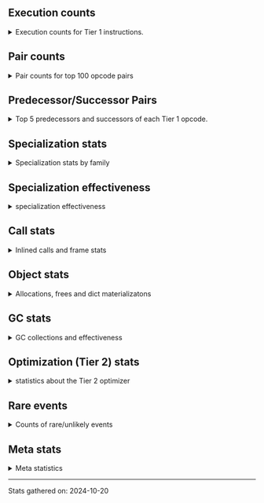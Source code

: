## Execution counts

<details>
<summary> Execution counts for Tier 1 instructions. </summary>


The "miss ratio" column shows the percentage of times the instruction
executed that it deoptimized. When this happens, the base unspecialized
instruction is not counted.

<table>
<thead>
<tr>
<th align="left">Name</th>
<th align="right">Base Count</th>
<th align="right">Head Count</th>
<th align="right">Change</th>
</tr>
</thead>
<tbody>
<tr>
<td align="left">JUMP_BACKWARD</td>
<td align="right">327,680</td>
<td align="right">320</td>
<td align="right">-99.9%</td>
</tr>
<tr>
<td align="left">FOR_ITER_RANGE</td>
<td align="right">327,740</td>
<td align="right">360</td>
<td align="right">-99.9%</td>
</tr>
<tr>
<td align="left">CALL_BUILTIN_FAST_WITH_KEYWORDS</td>
<td align="right">3,276,600</td>
<td align="right">3,600</td>
<td align="right">-99.9%</td>
</tr>
<tr>
<td align="left">LOAD_FAST_LOAD_FAST</td>
<td align="right">3,276,800</td>
<td align="right">3,800</td>
<td align="right">-99.9%</td>
</tr>
<tr>
<td align="left">POP_TOP</td>
<td align="right">3,276,880</td>
<td align="right">3,960</td>
<td align="right">-99.9%</td>
</tr>
<tr>
<td align="left">PUSH_NULL</td>
<td align="right">3,277,200</td>
<td align="right">4,200</td>
<td align="right">-99.9%</td>
</tr>
<tr>
<td align="left">LOAD_FAST</td>
<td align="right">3,277,360</td>
<td align="right">4,360</td>
<td align="right">-99.9%</td>
</tr>
<tr>
<td align="left">STORE_FAST</td>
<td align="right">328,080</td>
<td align="right">780</td>
<td align="right">-99.8%</td>
</tr>
<tr>
<td align="left">CALL</td>
<td align="right">560</td>
<td align="right">560</td>
<td align="right">0.0%</td>
</tr>
<tr>
<td align="left">LOAD_ATTR</td>
<td align="right">260</td>
<td align="right">260</td>
<td align="right">0.0%</td>
</tr>
<tr>
<td align="left">LOAD_DEREF</td>
<td align="right">240</td>
<td align="right">240</td>
<td align="right">0.0%</td>
</tr>
<tr>
<td align="left">LOAD_ATTR_MODULE</td>
<td align="right">240</td>
<td align="right">240</td>
<td align="right">0.0%</td>
</tr>
<tr>
<td align="left">LOAD_GLOBAL_MODULE</td>
<td align="right">240</td>
<td align="right">240</td>
<td align="right">0.0%</td>
</tr>
<tr>
<td align="left">LOAD_GLOBAL</td>
<td align="right">200</td>
<td align="right">200</td>
<td align="right">0.0%</td>
</tr>
<tr>
<td align="left">CALL_NON_PY_GENERAL</td>
<td align="right">180</td>
<td align="right">180</td>
<td align="right">0.0%</td>
</tr>
<tr>
<td align="left">RETURN_VALUE</td>
<td align="right">160</td>
<td align="right">160</td>
<td align="right">0.0%</td>
</tr>
<tr>
<td align="left">CALL_FUNCTION_EX</td>
<td align="right">160</td>
<td align="right">160</td>
<td align="right">0.0%</td>
</tr>
<tr>
<td align="left">RESUME_CHECK</td>
<td align="right">120</td>
<td align="right">120</td>
<td align="right">0.0%</td>
</tr>
<tr>
<td align="left">GET_ITER</td>
<td align="right">80</td>
<td align="right">80</td>
<td align="right">0.0%</td>
</tr>
<tr>
<td align="left">NOP</td>
<td align="right">80</td>
<td align="right">80</td>
<td align="right">0.0%</td>
</tr>
<tr>
<td align="left">BUILD_LIST</td>
<td align="right">80</td>
<td align="right">80</td>
<td align="right">0.0%</td>
</tr>
<tr>
<td align="left">CALL_INTRINSIC_1</td>
<td align="right">80</td>
<td align="right">80</td>
<td align="right">0.0%</td>
</tr>
<tr>
<td align="left">COPY_FREE_VARS</td>
<td align="right">80</td>
<td align="right">80</td>
<td align="right">0.0%</td>
</tr>
<tr>
<td align="left">LIST_EXTEND</td>
<td align="right">80</td>
<td align="right">80</td>
<td align="right">0.0%</td>
</tr>
<tr>
<td align="left">BINARY_OP_SUBTRACT_FLOAT</td>
<td align="right">60</td>
<td align="right">60</td>
<td align="right">0.0%</td>
</tr>
<tr>
<td align="left">CALL_BUILTIN_CLASS</td>
<td align="right">60</td>
<td align="right">60</td>
<td align="right">0.0%</td>
</tr>
<tr>
<td align="left">LOAD_GLOBAL_BUILTIN</td>
<td align="right">60</td>
<td align="right">60</td>
<td align="right">0.0%</td>
</tr>
<tr>
<td align="left">BINARY_OP</td>
<td align="right">40</td>
<td align="right">40</td>
<td align="right">0.0%</td>
</tr>
<tr>
<td align="left">FOR_ITER</td>
<td align="right">40</td>
<td align="right">40</td>
<td align="right">0.0%</td>
</tr>
<tr>
<td align="left">RESUME</td>
<td align="right">40</td>
<td align="right">40</td>
<td align="right">0.0%</td>
</tr>
<tr>
<td align="left">ENTER_EXECUTOR</td>
<td align="right"></td>
<td align="right">60</td>
<td align="right"></td>
</tr>
</tbody>
</table>


</details>

## Pair counts

<details>
<summary> Pair counts for top 100 opcode pairs </summary>


Pairs of specialized operations that deoptimize and are then followed by
the corresponding unspecialized instruction are not counted as pairs.

Not included in comparative output.


</details>

## Predecessor/Successor Pairs

<details>
<summary> Top 5 predecessors and successors of each Tier 1 opcode. </summary>


This does not include the unspecialized instructions that occur after a
specialized instruction deoptimizes.

Not included in comparative output.


</details>

## Specialization stats

<details>
<summary> Specialization stats by family </summary>

### BINARY_OP

<details>
<summary> specialization stats for BINARY_OP family </summary>

<table>
<thead>
<tr>
<th align="left">Kind</th>
<th align="right">Base Count</th>
<th align="right">Base Ratio</th>
<th align="right">Head Count</th>
<th align="right">Head Ratio</th>
<th align="right">Change</th>
</tr>
</thead>
<tbody>
<tr>
<td align="left">
deferred
<details>
<summary>ⓘ</summary>

Lists the number of "deferred" (i.e. not specialized) instructions executed.
</details>
</td>
<td align="right">20</td>
<td align="right">20.0%</td>
<td align="right">20</td>
<td align="right">20.0%</td>
<td align="right">0.0%</td>
</tr>
<tr>
<td align="left">
hit
<details>
<summary>ⓘ</summary>

Specialized instructions that complete.
</details>
</td>
<td align="right">60</td>
<td align="right">60.0%</td>
<td align="right">60</td>
<td align="right">60.0%</td>
<td align="right">0.0%</td>
</tr>
</tbody>
</table>

<table>
<thead>
<tr>
<th align="left">Success</th>
<th align="right">Base Count</th>
<th align="right">Base Ratio</th>
<th align="right">Head Count</th>
<th align="right">Head Ratio</th>
<th align="right">Change</th>
</tr>
</thead>
<tbody>
<tr>
<td align="left">Success</td>
<td align="right">20</td>
<td align="right">100.0%</td>
<td align="right">20</td>
<td align="right">100.0%</td>
<td align="right">0.0%</td>
</tr>
<tr>
<td align="left">Failure</td>
<td align="right">0</td>
<td align="right">0.0%</td>
<td align="right">0</td>
<td align="right">0.0%</td>
<td align="right"></td>
</tr>
</tbody>
</table>


</details>

### CALL

<details>
<summary> specialization stats for CALL family </summary>

<table>
<thead>
<tr>
<th align="left">Kind</th>
<th align="right">Base Count</th>
<th align="right">Base Ratio</th>
<th align="right">Head Count</th>
<th align="right">Head Ratio</th>
<th align="right">Change</th>
</tr>
</thead>
<tbody>
<tr>
<td align="left">
hit
<details>
<summary>ⓘ</summary>

Specialized instructions that complete.
</details>
</td>
<td align="right">3,276,660</td>
<td align="right">100.0%</td>
<td align="right">3,660</td>
<td align="right">86.7%</td>
<td align="right">-99.9%</td>
</tr>
<tr>
<td align="left">
deferred
<details>
<summary>ⓘ</summary>

Lists the number of "deferred" (i.e. not specialized) instructions executed.
</details>
</td>
<td align="right">280</td>
<td align="right">0.0%</td>
<td align="right">280</td>
<td align="right">6.6%</td>
<td align="right">0.0%</td>
</tr>
</tbody>
</table>

<table>
<thead>
<tr>
<th align="left">Success</th>
<th align="right">Base Count</th>
<th align="right">Base Ratio</th>
<th align="right">Head Count</th>
<th align="right">Head Ratio</th>
<th align="right">Change</th>
</tr>
</thead>
<tbody>
<tr>
<td align="left">Success</td>
<td align="right">280</td>
<td align="right">100.0%</td>
<td align="right">280</td>
<td align="right">100.0%</td>
<td align="right">0.0%</td>
</tr>
<tr>
<td align="left">Failure</td>
<td align="right">0</td>
<td align="right">0.0%</td>
<td align="right">0</td>
<td align="right">0.0%</td>
<td align="right"></td>
</tr>
</tbody>
</table>


</details>

### FOR_ITER

<details>
<summary> specialization stats for FOR_ITER family </summary>

<table>
<thead>
<tr>
<th align="left">Kind</th>
<th align="right">Base Count</th>
<th align="right">Base Ratio</th>
<th align="right">Head Count</th>
<th align="right">Head Ratio</th>
<th align="right">Change</th>
</tr>
</thead>
<tbody>
<tr>
<td align="left">
hit
<details>
<summary>ⓘ</summary>

Specialized instructions that complete.
</details>
</td>
<td align="right">327,740</td>
<td align="right">100.0%</td>
<td align="right">360</td>
<td align="right">90.0%</td>
<td align="right">-99.9%</td>
</tr>
<tr>
<td align="left">
deferred
<details>
<summary>ⓘ</summary>

Lists the number of "deferred" (i.e. not specialized) instructions executed.
</details>
</td>
<td align="right">20</td>
<td align="right">0.0%</td>
<td align="right">20</td>
<td align="right">5.0%</td>
<td align="right">0.0%</td>
</tr>
</tbody>
</table>

<table>
<thead>
<tr>
<th align="left">Success</th>
<th align="right">Base Count</th>
<th align="right">Base Ratio</th>
<th align="right">Head Count</th>
<th align="right">Head Ratio</th>
<th align="right">Change</th>
</tr>
</thead>
<tbody>
<tr>
<td align="left">Success</td>
<td align="right">20</td>
<td align="right">100.0%</td>
<td align="right">20</td>
<td align="right">100.0%</td>
<td align="right">0.0%</td>
</tr>
<tr>
<td align="left">Failure</td>
<td align="right">0</td>
<td align="right">0.0%</td>
<td align="right">0</td>
<td align="right">0.0%</td>
<td align="right"></td>
</tr>
</tbody>
</table>


</details>

### LOAD_ATTR

<details>
<summary> specialization stats for LOAD_ATTR family </summary>

<table>
<thead>
<tr>
<th align="left">Kind</th>
<th align="right">Base Count</th>
<th align="right">Base Ratio</th>
<th align="right">Head Count</th>
<th align="right">Head Ratio</th>
<th align="right">Change</th>
</tr>
</thead>
<tbody>
<tr>
<td align="left">
deferred
<details>
<summary>ⓘ</summary>

Lists the number of "deferred" (i.e. not specialized) instructions executed.
</details>
</td>
<td align="right">160</td>
<td align="right">32.0%</td>
<td align="right">160</td>
<td align="right">32.0%</td>
<td align="right">0.0%</td>
</tr>
<tr>
<td align="left">
hit
<details>
<summary>ⓘ</summary>

Specialized instructions that complete.
</details>
</td>
<td align="right">240</td>
<td align="right">48.0%</td>
<td align="right">240</td>
<td align="right">48.0%</td>
<td align="right">0.0%</td>
</tr>
</tbody>
</table>

<table>
<thead>
<tr>
<th align="left">Success</th>
<th align="right">Base Count</th>
<th align="right">Base Ratio</th>
<th align="right">Head Count</th>
<th align="right">Head Ratio</th>
<th align="right">Change</th>
</tr>
</thead>
<tbody>
<tr>
<td align="left">Success</td>
<td align="right">100</td>
<td align="right">100.0%</td>
<td align="right">100</td>
<td align="right">100.0%</td>
<td align="right">0.0%</td>
</tr>
<tr>
<td align="left">Failure</td>
<td align="right">0</td>
<td align="right">0.0%</td>
<td align="right">0</td>
<td align="right">0.0%</td>
<td align="right"></td>
</tr>
</tbody>
</table>


</details>

### LOAD_GLOBAL

<details>
<summary> specialization stats for LOAD_GLOBAL family </summary>

<table>
<thead>
<tr>
<th align="left">Kind</th>
<th align="right">Base Count</th>
<th align="right">Base Ratio</th>
<th align="right">Head Count</th>
<th align="right">Head Ratio</th>
<th align="right">Change</th>
</tr>
</thead>
<tbody>
<tr>
<td align="left">
deferred
<details>
<summary>ⓘ</summary>

Lists the number of "deferred" (i.e. not specialized) instructions executed.
</details>
</td>
<td align="right">100</td>
<td align="right">20.0%</td>
<td align="right">100</td>
<td align="right">20.0%</td>
<td align="right">0.0%</td>
</tr>
<tr>
<td align="left">
hit
<details>
<summary>ⓘ</summary>

Specialized instructions that complete.
</details>
</td>
<td align="right">300</td>
<td align="right">60.0%</td>
<td align="right">300</td>
<td align="right">60.0%</td>
<td align="right">0.0%</td>
</tr>
</tbody>
</table>

<table>
<thead>
<tr>
<th align="left">Success</th>
<th align="right">Base Count</th>
<th align="right">Base Ratio</th>
<th align="right">Head Count</th>
<th align="right">Head Ratio</th>
<th align="right">Change</th>
</tr>
</thead>
<tbody>
<tr>
<td align="left">Success</td>
<td align="right">100</td>
<td align="right">100.0%</td>
<td align="right">100</td>
<td align="right">100.0%</td>
<td align="right">0.0%</td>
</tr>
<tr>
<td align="left">Failure</td>
<td align="right">0</td>
<td align="right">0.0%</td>
<td align="right">0</td>
<td align="right">0.0%</td>
<td align="right"></td>
</tr>
</tbody>
</table>


</details>


</details>

## Specialization effectiveness

<details>
<summary> specialization effectiveness </summary>


All entries are execution counts. Should add up to the total number of
Tier 1 instructions executed.

<table>
<thead>
<tr>
<th align="left">Instructions</th>
<th align="right">Base Count</th>
<th align="right">Base Ratio</th>
<th align="right">Head Count</th>
<th align="right">Head Ratio</th>
<th align="right">Change</th>
</tr>
</thead>
<tbody>
<tr>
<td align="left">
Basic
<details>
<summary>ⓘ</summary>

Instructions that are not and cannot be specialized, e.g. `LOAD_FAST`.
</details>
</td>
<td align="right">13,765,080</td>
<td align="right">79.2%</td>
<td align="right">18,560</td>
<td align="right">75.5%</td>
<td align="right">-99.9%</td>
</tr>
<tr>
<td align="left">
Specialized hits
<details>
<summary>ⓘ</summary>

Specialized instructions, e.g. `LOAD_ATTR_MODULE` that complete.
</details>
</td>
<td align="right">3,605,300</td>
<td align="right">20.8%</td>
<td align="right">4,920</td>
<td align="right">20.0%</td>
<td align="right">-99.9%</td>
</tr>
<tr>
<td align="left">
Not specialized
<details>
<summary>ⓘ</summary>

Instructions that could be specialized but aren't, e.g. `LOAD_ATTR`, `BINARY_SLICE`.
</details>
</td>
<td align="right">1,100</td>
<td align="right">0.0%</td>
<td align="right">1,100</td>
<td align="right">4.5%</td>
<td align="right">0.0%</td>
</tr>
<tr>
<td align="left">
Specialized misses
<details>
<summary>ⓘ</summary>

Specialized instructions, e.g. `LOAD_ATTR_MODULE` that deopt.
</details>
</td>
<td align="right">0</td>
<td align="right">0.0%</td>
<td align="right">0</td>
<td align="right">0.0%</td>
<td align="right"></td>
</tr>
</tbody>
</table>

### Deferred by instruction

<details>
<summary> Breakdown of deferred (not specialized) instruction counts by family </summary>

<table>
<thead>
<tr>
<th align="left">Name</th>
<th align="right">Base Count</th>
<th align="right">Base Ratio</th>
<th align="right">Head Count</th>
<th align="right">Head Ratio</th>
<th align="right">Change</th>
</tr>
</thead>
<tbody>
<tr>
<td align="left">CALL</td>
<td align="right">280</td>
<td align="right">48.3%</td>
<td align="right">280</td>
<td align="right">48.3%</td>
<td align="right">0.0%</td>
</tr>
<tr>
<td align="left">LOAD_ATTR</td>
<td align="right">160</td>
<td align="right">27.6%</td>
<td align="right">160</td>
<td align="right">27.6%</td>
<td align="right">0.0%</td>
</tr>
<tr>
<td align="left">LOAD_GLOBAL</td>
<td align="right">100</td>
<td align="right">17.2%</td>
<td align="right">100</td>
<td align="right">17.2%</td>
<td align="right">0.0%</td>
</tr>
<tr>
<td align="left">BINARY_OP</td>
<td align="right">20</td>
<td align="right">3.4%</td>
<td align="right">20</td>
<td align="right">3.4%</td>
<td align="right">0.0%</td>
</tr>
<tr>
<td align="left">FOR_ITER</td>
<td align="right">20</td>
<td align="right">3.4%</td>
<td align="right">20</td>
<td align="right">3.4%</td>
<td align="right">0.0%</td>
</tr>
<tr>
<td align="left">BINARY_SLICE</td>
<td align="right">0</td>
<td align="right">0.0%</td>
<td align="right">0</td>
<td align="right">0.0%</td>
<td align="right"></td>
</tr>
<tr>
<td align="left">STORE_SLICE</td>
<td align="right">0</td>
<td align="right">0.0%</td>
<td align="right">0</td>
<td align="right">0.0%</td>
<td align="right"></td>
</tr>
<tr>
<td align="left">BINARY_SUBSCR</td>
<td align="right">0</td>
<td align="right">0.0%</td>
<td align="right">0</td>
<td align="right">0.0%</td>
<td align="right"></td>
</tr>
<tr>
<td align="left">GET_ITER</td>
<td align="right">0</td>
<td align="right">0.0%</td>
<td align="right">0</td>
<td align="right">0.0%</td>
<td align="right"></td>
</tr>
<tr>
<td align="left">NOP</td>
<td align="right">0</td>
<td align="right">0.0%</td>
<td align="right">0</td>
<td align="right">0.0%</td>
<td align="right"></td>
</tr>
</tbody>
</table>


</details>

### Misses by instruction

<details>
<summary> Breakdown of misses (specialized deopts) instruction counts by family </summary>


</details>


</details>

## Call stats

<details>
<summary> Inlined calls and frame stats </summary>


This shows what fraction of calls to Python functions are inlined (i.e.
not having a call at the C level) and for those that are not, where the
call comes from.  The various categories overlap.

Also includes the count of frame objects created.

<table>
<thead>
<tr>
<th align="left"></th>
<th align="right">Base Count</th>
<th align="right">Base Ratio</th>
<th align="right">Head Count</th>
<th align="right">Head Ratio</th>
<th align="right">Change</th>
</tr>
</thead>
<tbody>
<tr>
<td align="left">Calls to PyEval_EvalDefault</td>
<td align="right">0</td>
<td align="right">0.0%</td>
<td align="right">0</td>
<td align="right">0.0%</td>
<td align="right"></td>
</tr>
<tr>
<td align="left">Calls to Python functions inlined</td>
<td align="right">160</td>
<td align="right">100.0%</td>
<td align="right">160</td>
<td align="right">100.0%</td>
<td align="right">0.0%</td>
</tr>
<tr>
<td align="left">Calls via PyEval_EvalFrame (total)</td>
<td align="right">0</td>
<td align="right">0.0%</td>
<td align="right">0</td>
<td align="right">0.0%</td>
<td align="right"></td>
</tr>
<tr>
<td align="left">Calls via PyEval_EvalFrame (vector)</td>
<td align="right">0</td>
<td align="right">0.0%</td>
<td align="right">0</td>
<td align="right">0.0%</td>
<td align="right"></td>
</tr>
<tr>
<td align="left">Calls via PyEval_EvalFrame (generator)</td>
<td align="right">0</td>
<td align="right">0.0%</td>
<td align="right">0</td>
<td align="right">0.0%</td>
<td align="right"></td>
</tr>
<tr>
<td align="left">Calls via PyEval_EvalFrame (legacy)</td>
<td align="right">0</td>
<td align="right">0.0%</td>
<td align="right">0</td>
<td align="right">0.0%</td>
<td align="right"></td>
</tr>
<tr>
<td align="left">Calls via PyEval_EvalFrame (function vectorcall)</td>
<td align="right">0</td>
<td align="right">0.0%</td>
<td align="right">0</td>
<td align="right">0.0%</td>
<td align="right"></td>
</tr>
<tr>
<td align="left">Calls via PyEval_EvalFrame (build class)</td>
<td align="right">0</td>
<td align="right">0.0%</td>
<td align="right">0</td>
<td align="right">0.0%</td>
<td align="right"></td>
</tr>
<tr>
<td align="left">Calls via PyEval_EvalFrame (slot)</td>
<td align="right">0</td>
<td align="right">0.0%</td>
<td align="right">0</td>
<td align="right">0.0%</td>
<td align="right"></td>
</tr>
<tr>
<td align="left">Calls via PyEval_EvalFrame (function ex)</td>
<td align="right">160</td>
<td align="right">100.0%</td>
<td align="right">160</td>
<td align="right">100.0%</td>
<td align="right">0.0%</td>
</tr>
<tr>
<td align="left">Calls via PyEval_EvalFrame (api)</td>
<td align="right">0</td>
<td align="right">0.0%</td>
<td align="right">0</td>
<td align="right">0.0%</td>
<td align="right"></td>
</tr>
<tr>
<td align="left">Calls via PyEval_EvalFrame (method)</td>
<td align="right">0</td>
<td align="right">0.0%</td>
<td align="right">0</td>
<td align="right">0.0%</td>
<td align="right"></td>
</tr>
<tr>
<td align="left">Frame objects created</td>
<td align="right">0</td>
<td align="right">0.0%</td>
<td align="right">0</td>
<td align="right">0.0%</td>
<td align="right"></td>
</tr>
<tr>
<td align="left">Frames pushed</td>
<td align="right">160</td>
<td align="right">100.0%</td>
<td align="right">160</td>
<td align="right">100.0%</td>
<td align="right">0.0%</td>
</tr>
</tbody>
</table>


</details>

## Object stats

<details>
<summary> Allocations, frees and dict materializatons </summary>


Below, "allocations" means "allocations that are not from a freelist".
Total allocations = "Allocations from freelist" + "Allocations".

"Inline values" is the number of values arrays inlined into objects.

The cache hit/miss numbers are for the MRO cache, split into dunder and
other names.

<table>
<thead>
<tr>
<th align="left"></th>
<th align="right">Base Count</th>
<th align="right">Base Ratio</th>
<th align="right">Head Count</th>
<th align="right">Head Ratio</th>
<th align="right">Change</th>
</tr>
</thead>
<tbody>
<tr>
<td align="left">Method cache collisions</td>
<td align="right">64</td>
<td align="right"></td>
<td align="right">67</td>
<td align="right"></td>
<td align="right">4.7%</td>
</tr>
<tr>
<td align="left">Method cache misses</td>
<td align="right">84</td>
<td align="right"></td>
<td align="right">83</td>
<td align="right"></td>
<td align="right">-1.2%</td>
</tr>
<tr>
<td align="left">Interpreter immortal decrefs</td>
<td align="right">3,297,600</td>
<td align="right">0.4%</td>
<td align="right">3,297,680</td>
<td align="right">0.4%</td>
<td align="right">0.0%</td>
</tr>
<tr>
<td align="left">Interpreter mortal increfs</td>
<td align="right">6,555,600</td>
<td align="right">0.7%</td>
<td align="right">6,555,660</td>
<td align="right">0.7%</td>
<td align="right">0.0%</td>
</tr>
<tr>
<td align="left">Interpreter mortal decrefs</td>
<td align="right">10,139,960</td>
<td align="right">1.1%</td>
<td align="right">10,140,040</td>
<td align="right">1.1%</td>
<td align="right">0.0%</td>
</tr>
<tr>
<td align="left">Allocations to 4 kbytes</td>
<td align="right">6,553,600</td>
<td align="right">28.2%</td>
<td align="right">6,553,620</td>
<td align="right">28.2%</td>
<td align="right">0.0%</td>
</tr>
<tr>
<td align="left">Allocations</td>
<td align="right">23,245,060</td>
<td align="right">100.0%</td>
<td align="right">23,245,080</td>
<td align="right">100.0%</td>
<td align="right">0.0%</td>
</tr>
<tr>
<td align="left">Frees</td>
<td align="right">23,245,040</td>
<td align="right"></td>
<td align="right">23,245,044</td>
<td align="right"></td>
<td align="right">0.0%</td>
</tr>
<tr>
<td align="left">Method cache hits</td>
<td align="right">6,553,696</td>
<td align="right"></td>
<td align="right">6,553,697</td>
<td align="right"></td>
<td align="right">0.0%</td>
</tr>
<tr>
<td align="left">Mortal increfs</td>
<td align="right">209,716,140</td>
<td align="right">23.6%</td>
<td align="right">209,716,160</td>
<td align="right">23.6%</td>
<td align="right">0.0%</td>
</tr>
<tr>
<td align="left">Mortal decrefs</td>
<td align="right">216,269,800</td>
<td align="right">24.3%</td>
<td align="right">216,269,806</td>
<td align="right">24.3%</td>
<td align="right">0.0%</td>
</tr>
<tr>
<td align="left">Immortal increfs</td>
<td align="right">668,774,948</td>
<td align="right">75.3%</td>
<td align="right">668,774,966</td>
<td align="right">75.3%</td>
<td align="right">0.0%</td>
</tr>
<tr>
<td align="left">Immortal decrefs</td>
<td align="right">661,914,028</td>
<td align="right">74.2%</td>
<td align="right">661,914,020</td>
<td align="right">74.2%</td>
<td align="right">-0.0%</td>
</tr>
<tr>
<td align="left">Allocations from freelist</td>
<td align="right">320</td>
<td align="right">0.0%</td>
<td align="right">320</td>
<td align="right">0.0%</td>
<td align="right">0.0%</td>
</tr>
<tr>
<td align="left">Frees to freelist</td>
<td align="right">260</td>
<td align="right"></td>
<td align="right">260</td>
<td align="right"></td>
<td align="right">0.0%</td>
</tr>
<tr>
<td align="left">Allocations to 512 bytes</td>
<td align="right">13,414,660</td>
<td align="right">57.7%</td>
<td align="right">13,414,660</td>
<td align="right">57.7%</td>
<td align="right">0.0%</td>
</tr>
<tr>
<td align="left">Allocations over 4 kbytes</td>
<td align="right">3,276,800</td>
<td align="right">14.1%</td>
<td align="right">3,276,800</td>
<td align="right">14.1%</td>
<td align="right">0.0%</td>
</tr>
<tr>
<td align="left">Inline values</td>
<td align="right">0</td>
<td align="right"></td>
<td align="right">0</td>
<td align="right"></td>
<td align="right"></td>
</tr>
<tr>
<td align="left">Interpreter immortal increfs</td>
<td align="right">3,276,860</td>
<td align="right">0.4%</td>
<td align="right">3,276,860</td>
<td align="right">0.4%</td>
<td align="right">0.0%</td>
</tr>
<tr>
<td align="left">Materialize dict (on request)</td>
<td align="right">0</td>
<td align="right"></td>
<td align="right">0</td>
<td align="right"></td>
<td align="right"></td>
</tr>
<tr>
<td align="left">Materialize dict (new key)</td>
<td align="right">0</td>
<td align="right"></td>
<td align="right">0</td>
<td align="right"></td>
<td align="right"></td>
</tr>
<tr>
<td align="left">Materialize dict (too big)</td>
<td align="right">0</td>
<td align="right"></td>
<td align="right">0</td>
<td align="right"></td>
<td align="right"></td>
</tr>
<tr>
<td align="left">Materialize dict (str subclass)</td>
<td align="right">0</td>
<td align="right"></td>
<td align="right">0</td>
<td align="right"></td>
<td align="right"></td>
</tr>
<tr>
<td align="left">Method cache dunder hits</td>
<td align="right">0</td>
<td align="right"></td>
<td align="right">0</td>
<td align="right"></td>
<td align="right"></td>
</tr>
<tr>
<td align="left">Method cache dunder misses</td>
<td align="right">0</td>
<td align="right"></td>
<td align="right">0</td>
<td align="right"></td>
<td align="right"></td>
</tr>
</tbody>
</table>


</details>

## GC stats

<details>
<summary> GC collections and effectiveness </summary>


Collected/visits gives some measure of efficiency.

<table>
<thead>
<tr>
<th align="right">Generation</th>
<th align="right">Base Collections</th>
<th align="right">Base Objects collected</th>
<th align="right">Base Object visits</th>
<th align="right">Head Collections</th>
<th align="right">Head Objects collected</th>
<th align="right">Head Object visits</th>
</tr>
</thead>
<tbody>
<tr>
<td align="right">0</td>
<td align="right">0</td>
<td align="right">0</td>
<td align="right">0</td>
<td align="right">0</td>
<td align="right">0</td>
<td align="right">0</td>
</tr>
<tr>
<td align="right">1</td>
<td align="right">0</td>
<td align="right">0</td>
<td align="right">0</td>
<td align="right">0</td>
<td align="right">0</td>
<td align="right">0</td>
</tr>
<tr>
<td align="right">2</td>
<td align="right">0</td>
<td align="right">0</td>
<td align="right">0</td>
<td align="right">0</td>
<td align="right">0</td>
<td align="right">0</td>
</tr>
</tbody>
</table>


</details>

## Optimization (Tier 2) stats

<details>
<summary> statistics about the Tier 2 optimizer </summary>


</details>

## Rare events

<details>
<summary> Counts of rare/unlikely events </summary>

<table>
<thead>
<tr>
<th align="left">Event</th>
<th align="right">Base Count</th>
<th align="right">Head Count</th>
<th align="right">Change</th>
</tr>
</thead>
<tbody>
<tr>
<td align="left">
set class
<details>
<summary>ⓘ</summary>

Setting an object's class, `obj.__class__ = ...`
</details>
</td>
<td align="right">0</td>
<td align="right">0</td>
<td align="right"></td>
</tr>
<tr>
<td align="left">
set bases
<details>
<summary>ⓘ</summary>

Setting the bases of a class, `cls.__bases__ = ...`
</details>
</td>
<td align="right">0</td>
<td align="right">0</td>
<td align="right"></td>
</tr>
<tr>
<td align="left">
set eval frame func
<details>
<summary>ⓘ</summary>

Setting the PEP 523 frame eval function `_PyInterpreterState_SetFrameEvalFunc()`
</details>
</td>
<td align="right">0</td>
<td align="right">0</td>
<td align="right"></td>
</tr>
<tr>
<td align="left">
builtin dict
<details>
<summary>ⓘ</summary>

Modifying the builtins, `__builtins__.__dict__[var] = ...`
</details>
</td>
<td align="right">0</td>
<td align="right">0</td>
<td align="right"></td>
</tr>
<tr>
<td align="left">
func modification
<details>
<summary>ⓘ</summary>

Modifying a function, e.g. `func.__defaults__ = ...`, etc.
</details>
</td>
<td align="right">0</td>
<td align="right">0</td>
<td align="right"></td>
</tr>
<tr>
<td align="left">
watched dict modification
<details>
<summary>ⓘ</summary>

A watched dict has been modified
</details>
</td>
<td align="right">0</td>
<td align="right">0</td>
<td align="right"></td>
</tr>
<tr>
<td align="left">
watched globals modification
<details>
<summary>ⓘ</summary>

A watched `globals()` dict has been modified
</details>
</td>
<td align="right">0</td>
<td align="right">0</td>
<td align="right"></td>
</tr>
</tbody>
</table>


</details>

## Meta stats

<details>
<summary> Meta statistics </summary>

<table>
<thead>
<tr>
<th align="left"></th>
<th align="right">Base Count</th>
<th align="right">Head Count</th>
<th align="right">Change</th>
</tr>
</thead>
<tbody>
<tr>
<td align="left">Number of data files</td>
<td align="right">20</td>
<td align="right">20</td>
<td align="right">0.0%</td>
</tr>
</tbody>
</table>


</details>

---
Stats gathered on: 2024-10-20
